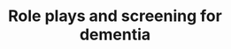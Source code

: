 ---
area: Communication Skills, calgary-cambridge-model
category: 16 - Calgary Cambridge Workshop
title: Role plays and screening for dementia
description: Introduction to section by Keith Birrell
audio: /assets/audio/16b - Calgary Cambridge Workshop - Role Play & Screening for Dementia - MQ.mp3
article: 
www: 
keywords: Calgary, Cambridge, Model, introduction, section
youtube: 
soundcloud: 
---